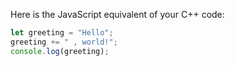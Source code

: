 Here is the JavaScript equivalent of your C++ code:

```JavaScript
let greeting = "Hello";
greeting += " , world!";
console.log(greeting);
```

